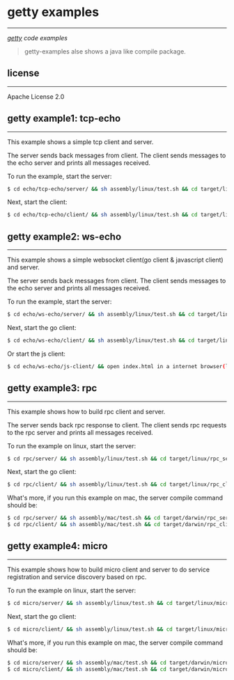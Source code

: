 # getty examples ##
---
*[getty](https://github.com/dubbogo/getty) code examples*

> getty-examples alse shows a java like compile package.

## license ##
---
Apache License 2.0


## getty example1: tcp-echo ##
---

This example shows a simple tcp client and server.

The server sends back messages from client. The client sends messages to the echo server and prints all messages received.

To run the example, start the server:

```bash
$ cd echo/tcp-echo/server/ && sh assembly/linux/test.sh && cd target/linux/echo_server-0.3.07-20161009-1632-test/ && sh bin/load.sh start
```

Next, start the client:

```bash
$ cd echo/tcp-echo/client/ && sh assembly/linux/test.sh && cd target/linux/echo_client-0.3.07-20161009-1634-test/ && sh bin/load.sh start
```

## getty example2: ws-echo ##
---

This example shows a simple websocket client(go client & javascript client) and server.

The server sends back messages from client. The client sends messages to the echo server and prints all messages received.

To run the example, start the server:

```bash
$ cd echo/ws-echo/server/ && sh assembly/linux/test.sh && cd target/linux/echo_server-0.3.07-20161009-1632-test/ && sh bin/load.sh start
```

Next, start the go client:

```bash
$ cd echo/ws-echo/client/ && sh assembly/linux/test.sh && cd target/linux/echo_client-0.3.07-20161009-1634-test/ && sh bin/load.sh start
```

Or start the js client:

```bash
$ cd echo/ws-echo/js-client/ && open index.html in a internet browser(like chrome or ie or firefox etc).
```


## getty example3: rpc ##
---

This example shows how to build rpc client and server.

The server sends back rpc response to client. The client sends rpc requests to the rpc server and prints all messages received.

To run the example on linux, start the server:

```bash
$ cd rpc/server/ && sh assembly/linux/test.sh && cd target/linux/rpc_server-0.9.2-20180806-1559-test/ && sh bin/load.sh start
```

Next, start the go client:

```bash
$ cd rpc/client/ && sh assembly/linux/test.sh && cd target/linux/rpc_client-0.9.2-20180806-1559-test/ && sh bin/load.sh start
```

What's more, if you run this example on mac, the server compile command should be:

```bash
$ cd rpc/server/ && sh assembly/mac/test.sh && cd target/darwin/rpc_server-0.9.2-20180806-1559-test/ && sh bin/load.sh start
$ cd rpc/client/ && sh assembly/mac/test.sh && cd target/darwin/rpc_client-0.9.2-20180806-1559-test/ && sh bin/load.sh start
```

## getty example4: micro ##
---

This example shows how to build micro client and server to do service registration and service discovery based on rpc.

To run the example on linux, start the server:

```bash
$ cd micro/server/ && sh assembly/linux/test.sh && cd target/linux/micro_server-0.9.2-20180806-1559-test/ && sh bin/load.sh start
```

Next, start the go client:

```bash
$ cd micro/client/ && sh assembly/linux/test.sh && cd target/linux/micro_client-0.9.2-20180806-1559-test/ && sh bin/load.sh start
```

What's more, if you run this example on mac, the server compile command should be:

```bash
$ cd micro/server/ && sh assembly/mac/test.sh && cd target/darwin/micro_server-0.9.2-20180806-1559-test/ && sh bin/load.sh start
$ cd micro/client/ && sh assembly/mac/test.sh && cd target/darwin/micro_client-0.9.2-20180806-1559-test/ && sh bin/load.sh start
```

